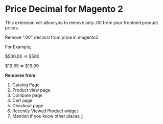 # Price Decimal for Magento 2

This extension will allow you to remove only .00 from your frontend product prices.

Remove ".00" decimal from price in magento2

For Example,

$500.00 => $500

$19.99 => $19.99

**Removes from:**

 1. Catalog Page
 2. Product view page
 3. Compare page
 4. Cart page
 5. Checkout page
 6. Recently Viewed Product widget
 7. Mention if you know other places ;)
